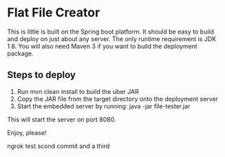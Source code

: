 Flat File Creator
=================

This is little is built on the Spring boot platform. It should be easy to build and deploy on just about any server. The
only runtime requirement is JDK 1.8. You will also need Maven 3 if you want to build the deployment package.


Steps to deploy
---------------
1. Run mvn clean install to build the uber JAR
2. Copy the JAR file from the target directory onto the deployment server
3. Start the embedded server by running: java -jar file-tester.jar

This will start the server on port 8080.

Enjoy, please!

ngrok test
scond commit
and a third
